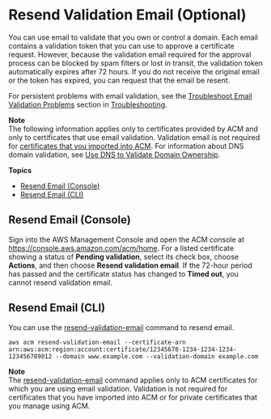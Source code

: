 # Resend Validation Email \(Optional\)<a name="gs-acm-resend"></a>

You can use email to validate that you own or control a domain\. Each email contains a validation token that you can use to approve a certificate request\. However, because the validation email required for the approval process can be blocked by spam filters or lost in transit, the validation token automatically expires after 72 hours\. If you do not receive the original email or the token has expired, you can request that the email be resent\. 

For persistent problems with email validation, see the [Troubleshoot Email Validation Problems](troubleshooting-email-validation.md) section in [Troubleshooting](troubleshooting.md)\.

**Note**  
The following information applies only to certificates provided by ACM and only to certificates that use email validation\. Validation email is not required for [certificates that you imported into ACM](import-certificate.md)\. For information about DNS domain validation, see [Use DNS to Validate Domain Ownership](gs-acm-validate-dns.md)\. 

**Topics**
+ [Resend Email \(Console\)](#gs-acm-resend-console)
+ [Resend Email \(CLI\)](#gs-acm-resend-cli)

## Resend Email \(Console\)<a name="gs-acm-resend-console"></a>

Sign into the AWS Management Console and open the ACM console at [https://console\.aws\.amazon\.com/acm/home](https://console.aws.amazon.com/acm/home)\. For a listed certificate showing a status of **Pending validation**, select its check box, choose **Actions**, and then choose **Resend validation email**\. If the 72\-hour period has passed and the certificate status has changed to **Timed out**, you cannot resend validation email\. 

## Resend Email \(CLI\)<a name="gs-acm-resend-cli"></a>

You can use the [resend\-validation\-email](https://docs.aws.amazon.com/cli/latest/reference/acm/resend-validation-email.html) command to resend email\. 

```
aws acm resend-validation-email --certificate-arn arn:aws:acm:region:account:certificate/12345678-1234-1234-1234-123456789012 --domain www.example.com --validation-domain example.com
```

**Note**  
The [resend\-validation\-email](https://docs.aws.amazon.com/cli/latest/reference/acm/resend-validation-email.html) command applies only to ACM certificates for which you are using email validation\. Validation is not required for certificates that you have imported into ACM or for private certificates that you manage using ACM\.